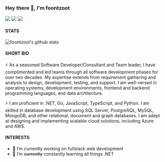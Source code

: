 ### Hey there 👋, I'm foontzoot

<!--
**foontzoot/foontzoot** is a ✨ _special_ ✨ repository because its `README.md` (this file) appears on your GitHub profile.
-->

[![](https://img.shields.io/badge/-@SinisaPetkovic-%231DA1F2?style=flat-square&logo=twitter&logoColor=ffffff)](https://twitter.com/SinisaPetkovic)
[![](https://img.shields.io/badge/-@foontzoot-%23181717?style=flat-square&logo=github)](https://github.com/foontzoot)
[![](https://img.shields.io/badge/-Sinisa%20Petkovic-blue?style=flat-square&logo=Linkedin&logoColor=white&link=https://www.linkedin.com/in/sinisa-petkovic-b704034/)](https://www.linkedin.com/in/sinisa-petkovic-b704034/)

#### STATS

![foontzoot's github stats](https://github-readme-stats.vercel.app/api?username=foontzoot&show_icons=true&theme=dracula)

#### SHORT BIO
⚡ As a seasoned Software Developer/Consultant and Team leader, I have complimented and led teams through all software development phases for over two decades. My expertise extends from requirement gathering and analysis to design, development, testing, and support. I am well-versed in operating systems, development environments, frontend and backend programming languages, and data architecture.

⚡ I am proficient in .NET, Go, JavaScript, TypeScript, and Python. I am skilled in database development using SQL Server, PostgreSQL, MySQL, MongoDB, and other relational, document and graph databases. I am adept at designing and implementing scalable cloud solutions, including Azure and AWS.

#### INTERESTS
- 🔭 I’m currently working on fullstack web development
- 🌱 I’m ~~currently~~ constantly learning all things .NET


<!--
Here are some ideas to get you started:

- 🔭 I’m currently working on ...
- 🌱 I’m currently learning ...
- 👯 I’m looking to collaborate on ...
- 🤔 I’m looking for help with ...
- 💬 Ask me about ...
- 📫 How to reach me: ...
- 😄 Pronouns: ...
- ⚡ Fun fact: ...
-->
